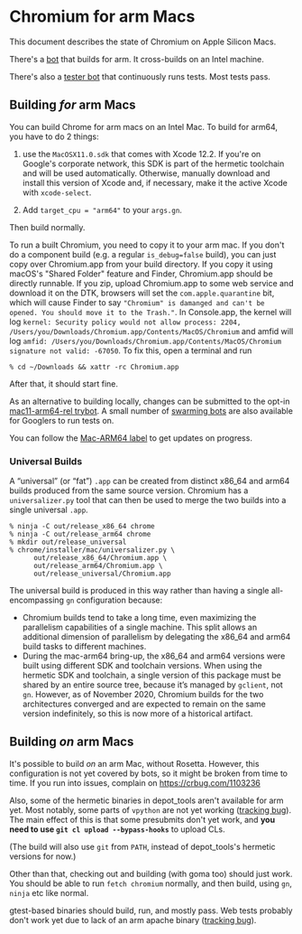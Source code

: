 # Chromium for arm Macs

This document describes the state of Chromium on Apple Silicon Macs.

There's a [bot](https://ci.chromium.org/p/chromium/builders/ci/mac-arm64-rel)
that builds for arm. It cross-builds on an Intel machine.

There's also a [tester
bot](https://ci.chromium.org/p/chromium/builders/ci/mac11-arm64-rel-tests)
that continuously runs tests. Most tests pass.

## Building _for_ arm Macs

You can build Chrome for arm macs on an Intel Mac. To build for arm64, you have
to do 2 things:

1. use the `MacOSX11.0.sdk` that comes with Xcode 12.2. If you're on Google's
   corporate network, this SDK is part of the hermetic toolchain and will be
   used automatically. Otherwise, manually download and install this version of
   Xcode and, if necessary, make it the active Xcode with `xcode-select`.

2. Add `target_cpu = "arm64"` to your `args.gn`.

Then build normally.

To run a built Chromium, you need to copy it to your arm mac. If you don't
do a component build (e.g. a regular `is_debug=false` build), you can just
copy over Chromium.app from your build directory. If you copy it using
macOS's "Shared Folder" feature and Finder, Chromium.app should be directly
runnable. If you zip, upload Chromium.app to some web service and download
it on the DTK, browsers will set the `com.apple.quarantine` bit, which will
cause Finder to say `"Chromium" is damanged and can't be opened. You should
move it to the Trash."`. In Console.app, the kernel will log
`kernel: Security policy would not allow process: 2204,
/Users/you/Downloads/Chromium.app/Contents/MacOS/Chromium` and amfid will log
`amfid: /Users/you/Downloads/Chromium.app/Contents/MacOS/Chromium signature not
valid: -67050`. To fix this, open a terminal and run

    % cd ~/Downloads && xattr -rc Chromium.app

After that, it should start fine.

As an alternative to building locally, changes can be submitted to the opt-in
[mac11-arm64-rel
trybot](https://ci.chromium.org/p/chromium/builders/try/mac11-arm64-rel). A small
number of [swarming bots](https://goto.corp.google.com/run-on-dtk) are also
available for Googlers to run tests on.

You can follow the [Mac-ARM64 label](https://crbug.com/?q=label%3Amac-arm64) to
get updates on progress.

### Universal Builds

A “universal” (or “fat”) `.app` can be created from distinct x86\_64 and arm64
builds produced from the same source version. Chromium has a `universalizer.py`
tool that can then be used to merge the two builds into a single universal
`.app`.

    % ninja -C out/release_x86_64 chrome
    % ninja -C out/release_arm64 chrome
    % mkdir out/release_universal
    % chrome/installer/mac/universalizer.py \
          out/release_x86_64/Chromium.app \
          out/release_arm64/Chromium.app \
          out/release_universal/Chromium.app

The universal build is produced in this way rather than having a single
all-encompassing `gn` configuration because:

 - Chromium builds tend to take a long time, even maximizing the parallelism
   capabilities of a single machine. This split allows an additional dimension
   of parallelism by delegating the x86\_64 and arm64 build tasks to different
   machines.
 - During the mac-arm64 bring-up, the x86\_64 and arm64 versions were built
   using different SDK and toolchain versions. When using the hermetic SDK and
   toolchain, a single version of this package must be shared by an entire
   source tree, because it’s managed by `gclient`, not `gn`. However, as of
   November 2020, Chromium builds for the two architectures converged and are
   expected to remain on the same version indefinitely, so this is now more of a
   historical artifact.

## Building _on_ arm Macs

It's possible to build _on_ an arm Mac, without Rosetta. However, this
configuration is not yet covered by bots, so it might be broken from time to
time. If you run into issues, complain on https://crbug.com/1103236

Also, some of the hermetic binaries in depot\_tools aren't available for
arm yet. Most notably, some parts of `vpython` are not yet working ([tracking
bug](https://crbug.com/1103275)). The main effect of this is that some
presubmits don't yet work, and **you need to use
`git cl upload --bypass-hooks`** to upload CLs.

(The build will also use `git` from `PATH`, instead of depot\_tools's
hermetic versions for now.)

Other than that, checking out and building (with goma too) should just work.
You should be able to run `fetch chromium` normally, and then build, using
`gn`, `ninja` etc like normal.

gtest-based binaries should build, run, and mostly pass. Web tests probably
don't work yet due to lack of an arm apache binary
([tracking bug](https://crbug.com/1190885)).
